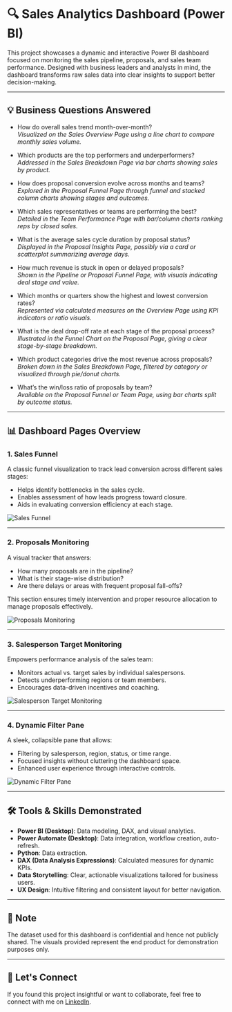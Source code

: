 # 🔍 Sales Analytics Dashboard (Power BI)

This project showcases a dynamic and interactive Power BI dashboard focused on monitoring the sales pipeline, proposals, and sales team performance. Designed with business leaders and analysts in mind, the dashboard transforms raw sales data into clear insights to support better decision-making.

---

## 💡 Business Questions Answered

- How do overall sales trend month-over-month?  
_Visualized on the Sales Overview Page using a line chart to compare monthly sales volume._
- Which products are the top performers and underperformers?  
_Addressed in the Sales Breakdown Page via bar charts showing sales by product._

- How does proposal conversion evolve across months and teams?  
_Explored in the Proposal Funnel Page through funnel and stacked column charts showing stages and outcomes._

- Which sales representatives or teams are performing the best?  
_Detailed in the Team Performance Page with bar/column charts ranking reps by closed sales._

- What is the average sales cycle duration by proposal status?  
_Displayed in the Proposal Insights Page, possibly via a card or scatterplot summarizing average days._

- How much revenue is stuck in open or delayed proposals?  
_Shown in the Pipeline or Proposal Funnel Page, with visuals indicating deal stage and value._

- Which months or quarters show the highest and lowest conversion rates?  
_Represented via calculated measures on the Overview Page using KPI indicators or ratio visuals._

- What is the deal drop-off rate at each stage of the proposal process?  
_Illustrated in the Funnel Chart on the Proposal Page, giving a clear stage-by-stage breakdown._

- Which product categories drive the most revenue across proposals?  
_Broken down in the Sales Breakdown Page, filtered by category or visualized through pie/donut charts._

- What’s the win/loss ratio of proposals by team?  
_Available on the Proposal Funnel or Team Page, using bar charts split by outcome status._

---

## 📊 Dashboard Pages Overview

### 1. **Sales Funnel**

A classic funnel visualization to track lead conversion across different sales stages:
- Helps identify bottlenecks in the sales cycle.
- Enables assessment of how leads progress toward closure.
- Aids in evaluating conversion efficiency at each stage.

![Sales Funnel](https://github.com/user-attachments/assets/c673493c-7e10-45e3-ada7-d00c2aa7ee3e)


---

### 2. **Proposals Monitoring**

A visual tracker that answers:
- How many proposals are in the pipeline?
- What is their stage-wise distribution?
- Are there delays or areas with frequent proposal fall-offs?

This section ensures timely intervention and proper resource allocation to manage proposals effectively.

![Proposals Monitoring](https://github.com/user-attachments/assets/32a66812-94ef-446c-99ec-a0fab7ad69d0)


---

### 3. **Salesperson Target Monitoring**

Empowers performance analysis of the sales team:
- Monitors actual vs. target sales by individual salespersons.
- Detects underperforming regions or team members.
- Encourages data-driven incentives and coaching.

![Salesperson Target Monitoring](https://github.com/user-attachments/assets/42f71bf1-b776-466d-9815-846a927be6c6)


---

### 4. **Dynamic Filter Pane**

A sleek, collapsible pane that allows:
- Filtering by salesperson, region, status, or time range.
- Focused insights without cluttering the dashboard space.
- Enhanced user experience through interactive controls.

![Dynamic Filter Pane](https://github.com/user-attachments/assets/2c2744e9-0dde-49f0-81b3-2baba3acbb43)


---

## 🛠️ Tools & Skills Demonstrated

- **Power BI (Desktop)**: Data modeling, DAX, and visual analytics.
- **Power Automate (Desktop)**: Data integration, workflow creation, auto-refresh.
- **Python**: Data extraction.
- **DAX (Data Analysis Expressions)**: Calculated measures for dynamic KPIs.
- **Data Storytelling**: Clear, actionable visualizations tailored for business users.
- **UX Design**: Intuitive filtering and consistent layout for better navigation.

---

## 📎 Note

The dataset used for this dashboard is confidential and hence not publicly shared. The visuals provided represent the end product for demonstration purposes only.

---

## 🔗 Let's Connect

If you found this project insightful or want to collaborate, feel free to connect with me on [LinkedIn](https://www.linkedin.com/in/rohan-gade-299533251/).

